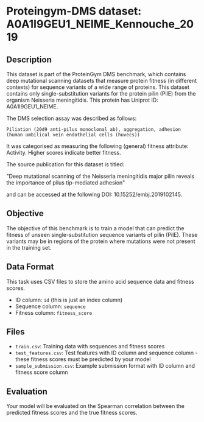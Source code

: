 
# Proteingym-DMS dataset: A0A1I9GEU1_NEIME_Kennouche_2019

## Description

This dataset is part of the ProteinGym DMS benchmark, which contains deep mutational scanning datasets that measure
protein fitness (in different contexts) for sequence variants of a wide range of proteins. This dataset contains
only single-substitution variants for the protein pilin (PilE) from the organism Neisseria meningitidis. This protein has Uniprot ID: A0A1I9GEU1_NEIME. 

The DMS selection assay was described as follows: 

    Piliation (20d9 anti-pilus monoclonal ab), aggregation, adhesion (human umbilical vein endothelial cells (huvecs))

It was categorised as measuring the following (general) fitness attribute: Activity. Higher scores indicate better fitness.

The source publication for this dataset is titled: 

"Deep mutational scanning of the Neisseria meningitidis major pilin reveals the importance of pilus tip-mediated adhesion"

and can be accessed at the following DOI: 10.15252/embj.2019102145.

## Objective

The objective of this benchmark is to train a model that can predict the fitness of unseen single-substitution sequence variants of pilin (PilE).
These variants may be in regions of the protein where mutations were not present in the training set.

## Data Format

This task uses CSV files to store the amino acid sequence data and fitness scores.
- ID column: `id` (this is just an index column)
- Sequence column: `sequence`
- Fitness column: `fitness_score`

## Files

- `train.csv`: Training data with sequences and fitness scores
- `test_features.csv`: Test features with ID column and sequence column - these fitness scores must be predicted by your model
- `sample_submission.csv`: Example submission format with ID column and fitness score column

## Evaluation

Your model will be evaluated on the Spearman correlation between the predicted fitness scores and the true fitness scores.
